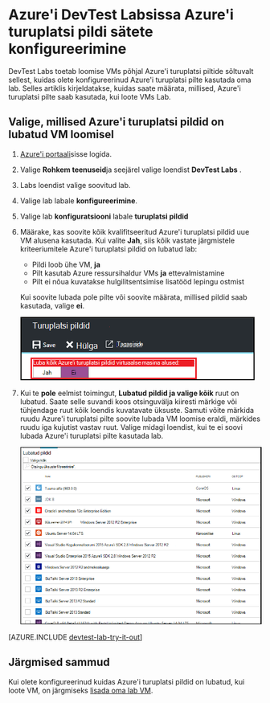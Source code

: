<properties
    pageTitle="Azure'i turuplatsi pildi sätete konfigureerimiseks Azure'i DevTest Labs | Microsoft Azure'i"
    description="Azure'i turuplatsi pilte saate kasutada, kui loote VM Azure'i DevTest Labsissa konfigureerimine"
    services="devtest-lab,virtual-machines"
    documentationCenter="na"
    authors="tomarcher"
    manager="douge"
    editor=""/>

<tags
    ms.service="devtest-lab"
    ms.workload="na"
    ms.tgt_pltfrm="na"
    ms.devlang="na"
    ms.topic="article"
    ms.date="09/06/2016"
    ms.author="tarcher"/>

# <a name="configure-azure-marketplace-image-settings-in-azure-devtest-labs"></a>Azure'i DevTest Labsissa Azure'i turuplatsi pildi sätete konfigureerimine

DevTest Labs toetab loomise VMs põhjal Azure'i turuplatsi piltide sõltuvalt sellest, kuidas olete konfigureerinud Azure'i turuplatsi pilte kasutada oma lab. Selles artiklis kirjeldatakse, kuidas saate määrata, millised, Azure'i turuplatsi pilte saab kasutada, kui loote VMs Lab.

## <a name="select-which-azure-marketplace-images-are-allowed-when-creating-a-vm"></a>Valige, millised Azure'i turuplatsi pildid on lubatud VM loomisel

1. [Azure'i portaali](http://go.microsoft.com/fwlink/p/?LinkID=525040)sisse logida.

1. Valige **Rohkem teenuseid**ja seejärel valige loendist **DevTest Labs** .

1. Labs loendist valige soovitud lab. 

1. Valige lab labale **konfigureerimine**.
    
1. Valige lab **konfiguratsiooni** labale **turuplatsi pildid**

1. Määrake, kas soovite kõik kvalifitseeritud Azure'i turuplatsi pildid uue VM alusena kasutada. Kui valite **Jah**, siis kõik vastate järgmistele kriteeriumitele Azure'i turuplatsi pildid on lubatud lab:

    - Pildi loob ühe VM, **ja**
    - Pilt kasutab Azure ressursihaldur VMs **ja** ettevalmistamine
    - Pilt ei nõua kuvatakse hulgilitsentsimise lisatööd lepingu ostmist
    
    Kui soovite lubada pole pilte või soovite määrata, millised pildid saab kasutada, valige **ei**.
 
    ![Suvand Luba kõik turuplatsi pilte kasutada base piltidena vms](./media/devtest-lab-configure-marketplace-images/allow-all-marketplace-images.png)
 
1. Kui te **pole** eelmist toimingut, **Lubatud pildid ja valige kõik** ruut on lubatud. Saate selle suvandi koos otsinguvälja kiiresti märkige või tühjendage ruut kõik loendis kuvatavate üksuste.
Samuti võite märkida ruudu Azure'i turuplatsi pilte soovite lubada VM loomise eraldi, märkides ruudu iga kujutist vastav ruut.
Valige midagi loendist, kui te ei soovi lubada Azure'i turuplatsi pilte kasutada lab.

    ![Saate määrata Azure'i turuplatsi pilte saab kasutada base piltidena VMs](./media/devtest-lab-configure-marketplace-images/select-marketplace-images.png)

[AZURE.INCLUDE [devtest-lab-try-it-out](../../includes/devtest-lab-try-it-out.md)]

## <a name="next-steps"></a>Järgmised sammud

Kui olete konfigureerinud kuidas Azure'i turuplatsi pildid on lubatud, kui loote VM, on järgmiseks [lisada oma lab VM](./devtest-lab-add-vm-with-artifacts.md).